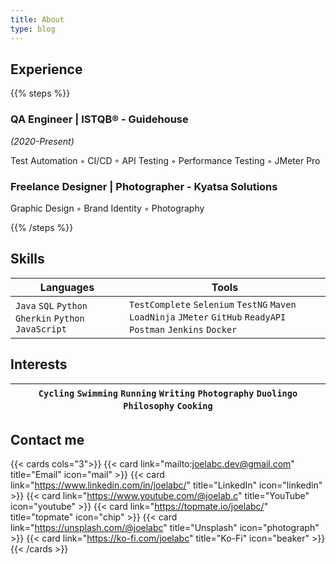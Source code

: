 ```yaml
---
title: About
type: blog
---
```


## Experience

{{% steps %}}

### QA Engineer | ISTQB® - **Guidehouse**

_(2020-Present)_

Test Automation ◦ CI/CD ◦ API Testing ◦ Performance Testing ◦ JMeter Pro

### Freelance Designer | Photographer - Kyatsa Solutions

Graphic Design ◦ Brand Identity ◦ Photography

{{% /steps %}}

## Skills

| Languages                                             | Tools                                                                                                            |
| ----------------------------------------------------- | ---------------------------------------------------------------------------------------------------------------- |
| `Java` `SQL` `Python` `Gherkin` `Python` `JavaScript` | `TestComplete` `Selenium` `TestNG` `Maven` `LoadNinja` `JMeter` `GitHub` `ReadyAPI` `Postman` `Jenkins` `Docker` |

## Interests

| `Cycling` `Swimming` `Running` `Writing` `Photography` `Duolingo` `Philosophy` `Cooking` |
| ---------------------------------------------------------------------------------------- |

## Contact me

{{< cards cols="3">}}
{{< card link="mailto:joelabc.dev@gmail.com" title="Email" icon="mail" >}}
{{< card link="https://www.linkedin.com/in/joelabc/" title="LinkedIn" icon="linkedin" >}}
{{< card link="https://www.youtube.com/@joelab.c" title="YouTube" icon="youtube" >}}
{{< card link="https://topmate.io/joelabc/" title="topmate" icon="chip" >}}
{{< card link="https://unsplash.com/@joelabc" title="Unsplash" icon="photograph" >}}
{{< card link="https://ko-fi.com/joelabc" title="Ko-Fi" icon="beaker" >}}
{{< /cards >}}
